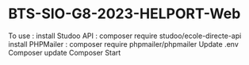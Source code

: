 # BTS-SIO-G8-2023-HELPORT-Web
To use :
    install Studoo API : composer require studoo/ecole-directe-api
    install PHPMailer : composer require phpmailer/phpmailer
    Update .env
    Composer update
    Composer Start